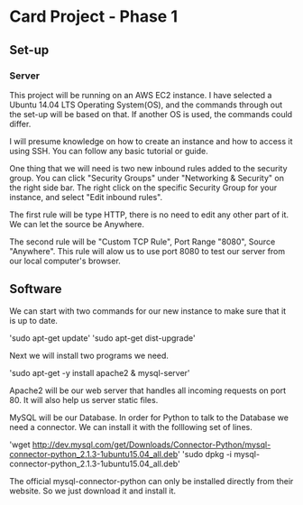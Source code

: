 # Card Project - Phase 1

## Set-up

### Server

This project will be running on an AWS EC2 instance. I have selected a Ubuntu 14.04 LTS Operating System(OS), and the commands through out the set-up will be based on that. If another OS is used, the commands could differ.

I will presume knowledge on how to create an instance and how to access it using SSH. You can follow any basic tutorial or guide.

One thing that we will need is two new inbound rules added to the security group. You can click "Security Groups" under "Networking & Security" on the right side bar. The right click on the specific Security Group for your instance, and select "Edit inbound rules".

The first rule will be type HTTP, there is no need to edit any other part of it. We can let the source be Anywhere.

The second rule will be "Custom TCP Rule", Port Range "8080", Source "Anywhere". This rule will alow us to use port 8080 to test our server from our local computer's browser.

## Software

We can start with two commands for our new instance to make sure that it is up to date.

'sudo apt-get update'
'sudo apt-get dist-upgrade'

Next we will install two programs we need.

'sudo apt-get -y install apache2 & mysql-server'

Apache2 will be our web server that handles all incoming requests on port 80. It will also help us server static files. 

MySQL will be our Database. In order for Python to talk to the Database we need a connector. We can install it with the folllowing set of lines.

'wget http://dev.mysql.com/get/Downloads/Connector-Python/mysql-connector-python_2.1.3-1ubuntu15.04_all.deb'
'sudo dpkg -i mysql-connector-python_2.1.3-1ubuntu15.04_all.deb'

The official mysql-connector-python can only be installed directly from their website. So we just download it and install it.

